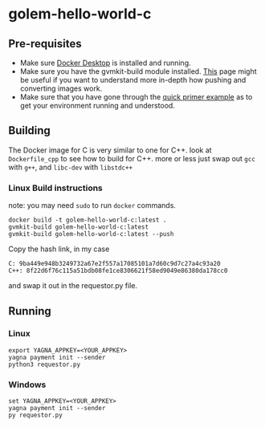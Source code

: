 # golem-hello-world-c

## Pre-requisites
* Make sure [Docker Desktop](https://www.docker.com/products/docker-desktop) is installed and running.
* Make sure you have the gvmkit-build module installed. [This](https://handbook.golem.network/requestor-tutorials/vm-runtime) page might be useful if you want to understand more in-depth how pushing and converting images work.
* Make sure that you have gone through the [quick primer example](https://handbook.golem.network/requestor-tutorials/flash-tutorial-of-requestor-development) as to get your environment running and understood.

## Building
The Docker image for C is very similar to one for C++. look at `Dockerfile_cpp` to see how to build for C++. more or less just swap out `gcc` with `g++`, and `libc-dev` with `libstdc++`

### Linux Build instructions
note: you may need `sudo` to run `docker` commands.
```
docker build -t golem-hello-world-c:latest .
gvmkit-build golem-hello-world-c:latest
gvmkit-build golem-hello-world-c:latest --push
```

Copy the hash link, in my case
```
C: 9ba449e948b3249732a67e2f557a17085101a7d60c9d7c27a4c93a20
C++: 8f22d6f76c115a51bdb08fe1ce8306621f58ed9049e86380da178cc0
```
and swap it out in the requestor.py file.

## Running

### Linux
```
export YAGNA_APPKEY=<YOUR_APPKEY>
yagna payment init --sender
python3 requestor.py
```

### Windows
```
set YAGNA_APPKEY=<YOUR_APPKEY>
yagna payment init --sender
py requestor.py
```
